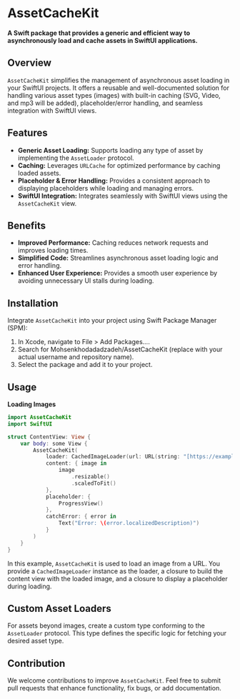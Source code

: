 # AssetCacheKit

**A Swift package that provides a generic and efficient way to asynchronously load and cache assets in SwiftUI applications.**

## Overview
`AssetCacheKit` simplifies the management of asynchronous asset loading in your SwiftUI projects. It offers a reusable and well-documented solution for handling various asset types (images) with built-in caching (SVG, Video, and mp3 will be added), placeholder/error handling, and seamless integration with SwiftUI views.

## Features
 - **Generic Asset Loading:** Supports loading any type of asset by implementing the `AssetLoader` protocol.
 - **Caching:** Leverages `URLCache` for optimized performance by caching loaded assets.
 - **Placeholder & Error Handling:** Provides a consistent approach to displaying placeholders while loading and managing errors.
 - **SwiftUI Integration:** Integrates seamlessly with SwiftUI views using the `AssetCacheKit` view.

## Benefits
 - **Improved Performance:** Caching reduces network requests and improves loading times.
 - **Simplified Code:** Streamlines asynchronous asset loading logic and error handling.
 - **Enhanced User Experience:** Provides a smooth user experience by avoiding unnecessary UI stalls during loading.

## Installation
Integrate `AssetCacheKit` into your project using Swift Package Manager (SPM):
1. In Xcode, navigate to File > Add Packages....
2. Search for Mohsenkhodadadzadeh/AssetCacheKit (replace with your actual username and repository name).
3. Select the package and add it to your project.

## Usage
**Loading Images**
```Swift
import AssetCacheKit
import SwiftUI

struct ContentView: View {
    var body: some View {
        AssetCacheKit(
            loader: CachedImageLoader(url: URL(string: "[https://example.com/image.png](https://example.com/image.png)")!),
            content: { image in
                image
                    .resizable()
                    .scaledToFit()
            },
            placeholder: {
                ProgressView()
            },
            catchError: { error in
                Text("Error: \(error.localizedDescription)")
            }
        )
    }
}
```

In this example, `AssetCacheKit` is used to load an image from a URL. You provide a `CachedImageLoader` instance as the loader, a closure to build the content view with the loaded image, and a closure to display a placeholder during loading.

## Custom Asset Loaders
For assets beyond images, create a custom type conforming to the `AssetLoader` protocol. This type defines the specific logic for fetching your desired asset type.

## Contribution
We welcome contributions to improve `AssetCacheKit`. Feel free to submit pull requests that enhance functionality, fix bugs, or add documentation.

